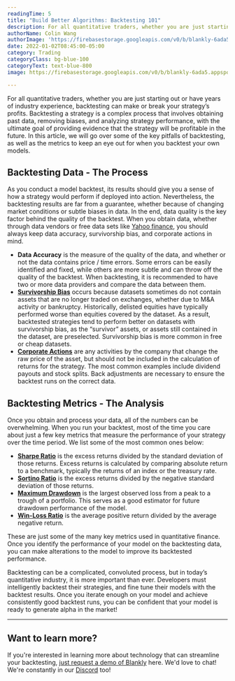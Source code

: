 ```yaml
---
readingTime: 5
title: "Build Better Algorithms: Backtesting 101"
description: For all quantitative traders, whether you are just starting out or have years of industry experience, backtesting can make or break your strategy’s profits. In this article, we will go over some of the key pitfalls of backtesting, as well as the metrics to keep an eye out for when you backtest your own models. 
authorName: Colin Wang
authorImage: 'https://firebasestorage.googleapis.com/v0/b/blankly-6ada5.appspot.com/o/headshots%2Fcolin.png?alt=media&token=416cb884-488e-483f-83e1-96160017f6d1'
date: 2022-01-02T08:45:00-05:00
category: Trading
categoryClass: bg-blue-100
categoryText: text-blue-800
image: https://firebasestorage.googleapis.com/v0/b/blankly-6ada5.appspot.com/o/blog%2Fimages%2Fbacktest.png?alt=media&token=3e50bd43-8fec-4d3d-bc31-24776280ea80

---
```


For all quantitative traders, whether you are just starting out or have years of industry experience, backtesting can make or break your strategy’s profits. Backtesting a strategy is a complex process that involves obtaining past data, removing biases, and analyzing strategy performance, with the ultimate goal of providing evidence that the strategy will be profitable in the future. In this article, we will go over some of the key pitfalls of backtesting, as well as the metrics to keep an eye out for when you backtest your own models. 

## Backtesting Data - The Process

As you conduct a model backtest, its results should give you a sense of how a strategy would perform if deployed into action. Nevertheless, the backtesting results are far from a guarantee, whether because of changing market conditions or subtle biases in data. In the end, data quality is the key factor behind the quality of the backtest. When you obtain data, whether through data vendors or free data sets like [Yahoo finance](https://finance.yahoo.com/), you should always keep data accuracy, survivorship bias, and corporate actions in mind.

- **Data Accuracy** is the measure of the quality of the data, and whether or not the data contains price / time errors. Some errors can be easily identified and fixed, while others are more subtle and can throw off the quality of the backtest. When backtesting, it is recommended to have two or more data providers and compare the data between them. 
- [**Survivorship Bias**](https://www.investopedia.com/terms/s/survivorshipbias.asp) occurs because datasets sometimes do not contain assets that are no longer traded on exchanges, whether due to M&A activity or bankruptcy. Historically, delisted equities have typically performed worse than equities covered by the dataset. As a result, backtested strategies tend to perform better on datasets with survivorship bias, as the “survivor” assets, or assets still contained in the dataset, are preselected. Survivorship bias is more common in free or cheap datasets. 
- [**Corporate Actions**](https://www.investopedia.com/terms/c/corporateaction.asp) are any activities by the company that change the raw price of the asset, but should not be included in the calculation of returns for the strategy. The most common examples include dividend payouts and stock splits. Back adjustments are necessary to ensure the backtest runs on the correct data.

## Backtesting Metrics - The Analysis

Once you obtain and process your data, all of the numbers can be overwhelming. When you run your backtest, most of the time you care about just a few key metrics that measure the performance of your strategy over the time period. We list some of the most common ones below:

- [**Sharpe Ratio**](https://www.investopedia.com/terms/s/sharperatio.asp) is the excess returns divided by the standard deviation of those returns. Excess returns is calculated by comparing absolute return to a benchmark, typically the returns of an index or the treasury rate.
- [**Sortino Ratio**](https://www.investopedia.com/terms/s/sortinoratio.asp) is the excess returns divided by the negative standard deviation of those returns. 
- [**Maximum Drawdown**](https://www.investopedia.com/terms/m/maximum-drawdown-mdd.asp) is the largest observed loss from a peak to a trough of a portfolio. This serves as a good estimator for future drawdown performance of the model.
- [**Win-Loss Ratio**](https://www.investopedia.com/terms/w/win-loss-ratio.asp) is the average positive return divided by the average negative return. 

These are just some of the many key metrics used in quantitative finance. Once you identify the performance of your model on the backtesting data, you can make alterations to the model to improve its backtested performance. 

Backtesting can be a complicated, convoluted process, but in today’s quantitative industry, it is more important than ever. Developers must intelligently backtest their strategies, and fine tune their models with the backtest results. Once you iterate enough on your model and achieve consistently good backtest runs, you can be confident that your model is ready to generate alpha in the market!

<hr>

## Want to learn more?

If you're interested in learning more about technology that can streamline your backtesting, [just request a demo of Blankly](https://calendly.com/blankly) here. We'd love to chat! We're constantly in our [Discord](https://discord.gg/xJAjGEAXNS) too! 

